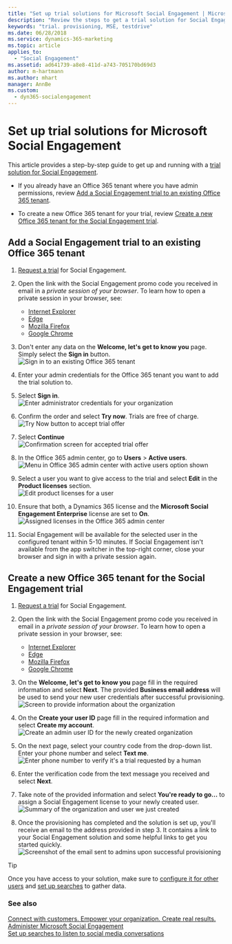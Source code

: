 ```yaml
---
title: "Set up trial solutions for Microsoft Social Engagement | Microsoft Docs"
description: "Review the steps to get a trial solution for Social Engagement"
keywords: "trial. provisioning, MSE, testdrive"
ms.date: 06/28/2018
ms.service: dynamics-365-marketing
ms.topic: article
applies_to:
  - "Social Engagement"
ms.assetid: ad641739-a8e8-411d-a743-705170bd69d3
author: m-hartmann
ms.author: mhart
manager: AnnBe
ms.custom:
  - dyn365-socialengagement
---
```


# Set up trial solutions for Microsoft Social Engagement

This article provides a step-by-step guide to get up and running with a [trial solution for Social Engagement](https://experience.dynamics.com/trials/). 

- If you already have an Office 365 tenant where you have admin permissions, review [Add a Social Engagement trial to an existing Office 365 tenant](#add-a-social-engagement-trial-to-an-existing-office-365-tenant).

- To create a new Office 365 tenant for your trial, review [Create a new Office 365 tenant for the Social Engagement trial](#create-a-new-office-365-tenant-for-the-social-engagement-trial).

## Add a Social Engagement trial to an existing Office 365 tenant

1. [Request a trial](https://experience.dynamics.com/trials/) for Social Engagement.

2. Open the link with the Social Engagement promo code you received in email in a _private session of your browser_. To learn how to open a private session in your browser, see: 
   - [Internet Explorer](https://support.microsoft.com/products/internet-explorer)
   - [Edge](https://support.microsoft.com/help/4026200/windows-browse-inprivate-in-microsoft-edge)
   - [Mozilla Firefox](https://support.mozilla.org/kb/private-browsing-use-firefox-without-history)
   - [Google Chrome](https://support.google.com/chrome/answer/95464)

3. Don't enter any data on the **Welcome, let's get to know you** page. Simply select the **Sign in** button.   
   ![Sign in to an existing Office 365 tenant](media/mse-trial-existing-sign-in.png "Sign in to an existing Office 365 tenant")

4. Enter your admin credentials for the Office 365 tenant you want to add the trial solution to.

5. Select **Sign in**.   
   ![Enter administrator credentials for your organization](media/mse-trial-existing-password.png "Enter administrator credentials for your organization")

6. Confirm the order and select **Try now**. Trials are free of charge.   
   ![Try Now button to accept trial offer](media/mse-trial-existing-try-now.png "Try Now button to accept trial offer")

7. Select **Continue**   
   ![Confirmation screen for accepted trial offer](media/mse-trial-existing-receipt.png "Confirmation screen for accepted trial offer")
   
8. In the Office 365 admin center, go to **Users** > **Active users**.   
   ![Menu in Office 365 admin center with active users option shown](media/mse-trial-existing-active-users.png)

9. Select a user you want to give access to the trial and select **Edit** in the **Product licenses** section.   
   ![Edit product licenses for a user](media/mse-trial-existing-edit-license.png "Edit product licenses for a user")

10. Ensure that both, a Dynamics 365 license and the **Microsoft Social Engagement Enterprise** license are set to **On**.   
   ![Assigned licenses in the Office 365 admin center](media/mse-trial-existing-assigned-licenses.png "Assigned licenses in the Office 365 admin center")

11. Social Engagement will be available for the selected user in the configured tenant within 5-10 minutes. If Social Engagement isn't available from the app switcher in the top-right corner, close your browser and sign in with a private session again.
 
## Create a new Office 365 tenant for the Social Engagement trial

1. [Request a trial](https://experience.dynamics.com/trials/) for Social Engagement.
   
2. Open the link with the Social Engagement promo code you received in email in a _private session of your browser_. To learn how to open a private session in your browser, see: 
   - [Internet Explorer](https://support.microsoft.com/products/internet-explorer)
   - [Edge](https://support.microsoft.com/help/4026200/windows-browse-inprivate-in-microsoft-edge)
   - [Mozilla Firefox](https://support.mozilla.org/kb/private-browsing-use-firefox-without-history)
   - [Google Chrome](https://support.google.com/chrome/answer/95464)

3. On the **Welcome, let's get to know you** page fill in the required information and select **Next**. The provided **Business email address** will be used to send your new user credentials after successful provisioning.   
   ![Screen to provide information about the organization](media/mse-trial-new-org-data.png "Screen to provide information about the organization")   

4. On the **Create your user ID** page fill in the required information and select **Create my account**.   
   ![Create an admin user ID for the newly created organization](media/mse-trial-new-create-user-id.png "Create an admin user ID for the newly created organization")

5. On the next page, select your country code from the drop-down list. Enter your phone number and select **Text me**.   
![Enter phone number to verify it's a trial requested by a human](media/mse-trial-new-phone-verification.png "Enter phone number to verify it's a trial requested by a human")

6. Enter the verification code from the text message you received and select **Next**.

7. Take note of the provided information and select **You're ready to go...** to assign a Social Engagement license to your newly created user.   
   ![Summary of the organization and user we just created](media/mse-trial-new-org-summary.png "Summary of the organization and user we just created")

8. Once the provisioning has completed and the solution is set up, you'll receive an email to the address provided in step 3. It contains a link to your Social Engagement solution and some helpful links to get you started quickly.   
![Screenshot of the email sent to admins upon successful provisioning](media/mse-trial-new-solution-email.png "Screenshot of the email sent to admins upon successful provisioning")

> [!TIP]
> Once you have access to your solution, make sure to [configure it for other users](administer-microsoft-social-engagement.md) and [set up searches](set-up-searches.md) to gather data.

### See also
[Connect with customers. Empower your organization. Create real results.](overview.md)    
[Administer Microsoft Social Engagement](administer-microsoft-social-engagement.md)    
[Set up searches to listen to social media conversations](set-up-searches.md)